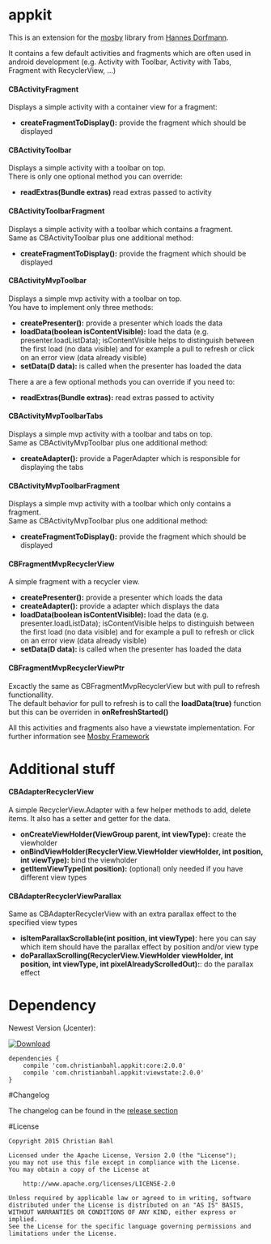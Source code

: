 # appkit
This is an extension for the [mosby](https://github.com/sockeqwe/mosby) library from [Hannes Dorfmann](http://hannesdorfmann.com/).

It contains a few default activities and fragments which are often used in android development (e.g. Activity with Toolbar, Activity with Tabs, Fragment with RecyclerView, ...)

#### CBActivityFragment
Displays a simple activity with a container view for a fragment:

* **createFragmentToDisplay():** provide the fragment which should be displayed

#### CBActivityToolbar
Displays a simple activity with a toolbar on top.<br />
There is only one optional method you can override:

* **readExtras(Bundle extras)** read extras passed to activity

#### CBActivityToolbarFragment
Displays a simple activity with a toolbar which contains a fragment.<br />
Same as CBActivityToolbar plus one additional method:

* **createFragmentToDisplay():** provide the fragment which should be displayed

#### CBActivityMvpToolbar
Displays a simple mvp activity with a toolbar on top.<br/>
You have to implement only three methods:

* **createPresenter():** provide a presenter which loads the data
* **loadData(boolean isContentVisible):** load the data (e.g. presenter.loadListData); isContentVisible helps to distinguish between the first load (no data visible) and for example a pull to refresh or click on an error view (data already visible)
* **setData(D data):** is called when the presenter has loaded the data
 
There a are a few optional methods you can override if you need to:
* **readExtras(Bundle extras):** read extras passed to activity

#### CBActivityMvpToolbarTabs
Displays a simple mvp activity with a toolbar and tabs on top.<br/>
Same as CBActivityMvpToolbar plus one additional method:

* **createAdapter():** provide a PagerAdapter which is responsible for displaying the tabs

#### CBActivityMvpToolbarFragment
Displays a simple mvp activity with a toolbar which only contains a fragment.<br/>
Same as CBActivityMvpToolbar plus one additional method:

* **createFragmentToDisplay():** provide the fragment which should be displayed

#### CBFragmentMvpRecyclerView
A simple fragment with a recycler view.

* **createPresenter():** provide a presenter which loads the data
* **createAdapter():** provide a adapter which displays the data
* **loadData(boolean isContentVisible):** load the data (e.g. presenter.loadListData); isContentVisible helps to distinguish between the first load (no data visible) and for example a pull to refresh or click on an error view (data already visible)
* **setData(D data):** is called when the presenter has loaded the data

#### CBFragmentMvpRecyclerViewPtr
Excactly the same as CBFragmentMvpRecyclerView but with pull to refresh functionallity.<br/>
The default behavior for pull to refresh is to call the **loadData(true)** function but this can be overriden in **onRefreshStarted()**

All this activities and fragments also have a viewstate implementation. For further information see [Mosby Framework](http://hannesdorfmann.com/mosby/)

# Additional stuff

#### CBAdapterRecyclerView
A simple RecyclerView.Adapter with a few helper methods to add, delete items. It also has a setter and getter for the data.

* **onCreateViewHolder(ViewGroup parent, int viewType):** create the viewholder
* **onBindViewHolder(RecyclerView.ViewHolder viewHolder, int position, int viewType):** bind the viewholder
* **getItemViewType(int position):** (optional) only needed if you have different view types

#### CBAdapterRecyclerViewParallax
Same as CBAdapterRecyclerView with an extra parallax effect to the specified view types

* **isItemParallaxScrollable(int position, int viewType)**: here you can say which item should have the parallax effect by position and/or view type
* **doParallaxScrolling(RecyclerView.ViewHolder viewHolder, int position, int viewType, int pixelAlreadyScrolledOut):**: do the parallax effect

# Dependency

Newest Version (Jcenter):

[ ![Download](https://api.bintray.com/packages/bodo1981/maven/appkit/images/download.svg) ](https://bintray.com/bodo1981/maven/appkit/_latestVersion)

    dependencies {
        compile 'com.christianbahl.appkit:core:2.0.0'
        compile 'com.christianbahl.appkit:viewstate:2.0.0'
    }

#Changelog

The changelog can be found in the [release section](https://github.com/Bodo1981/appkit/releases)

#License

    Copyright 2015 Christian Bahl

    Licensed under the Apache License, Version 2.0 (the "License");
    you may not use this file except in compliance with the License.
    You may obtain a copy of the License at

        http://www.apache.org/licenses/LICENSE-2.0

    Unless required by applicable law or agreed to in writing, software
    distributed under the License is distributed on an "AS IS" BASIS,
    WITHOUT WARRANTIES OR CONDITIONS OF ANY KIND, either express or implied.
    See the License for the specific language governing permissions and
    limitations under the License.
